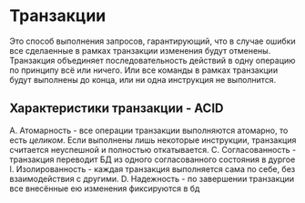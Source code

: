 # Транзакции
Это способ выполнения запросов, гарантирующий, что в случае ошибки все сделаенные в рамках транзакции
изменения будут отменены. Транзакция объединяет последовательность действий в одну операцию по принципу всё или ничего.
Или все команды в рамках транзакции будут выполнены до конца, или ни одна инструкция не выполнится.

## Характеристики транзакции - ACID
  A. Атомарность - все операции транзакции выполняются атомарно, то есть *целиком*. Если выполнены лишь
  некоторые инструкции, транзакция считается неуспешной и полностью откатывается.
  С. Согласованность - транзакция переводит БД из одного согласованного состояния в дургое
  I. Изолированность - каждая транзакция выполняется сама по себе, без взаимодействия с другими.
  D. Надежность - по завершении транзакции все внесённые ею изменения фиксируются в бд
